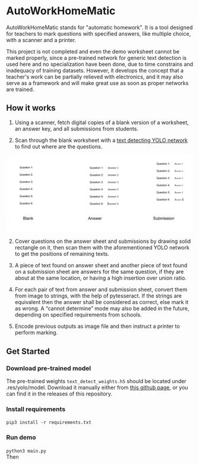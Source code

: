 # AutoWorkHomeMatic

AutoWorkHomeMatic stands for "automatic homework". It is a tool designed for 
teachers to mark questions with specified answers, like multiple choice, with a 
scanner and a printer.  

This project is not completed and even the demo worksheet cannot be marked properly, 
since a pre-trained network for generic text detection is used here and no 
specialization have been done, due to time constrains and inadequacy of 
training datasets. However, it develops the concept that a teacher's work can be 
partially relieved with electronics, and it may also serve as a framework and will 
make great use as soon as proper networks are trained. 

## How it works

1. Using a scanner, fetch digital copies of a blank version of a worksheet, an
answer key, and all submissions from students. 

2. Scan through the blank worksheet with a 
[text detecting YOLO network](https://github.com/Neerajj9/Text-Detection-using-Yolo-Algorithm-in-keras-tensorflow)
to find out where are the questions. 

![x](./res/img/img0.png)


2. Cover questions on the answer sheet and submissions by drawing solid rectangle on
it, then scan them with the aforementioned YOLO network to get the positions of 
remaining texts. 

3. A piece of text found on answer sheet and another piece of text found on a 
submission sheet are answers for the same question, if they are about at the same
location, or having a high insertion over union ratio. 

4. For each pair of text from answer and submission sheet, convert them from image 
to strings, with the help of pytesseract. If the strings are equivalent then the
answer shall be considered as correct, else mark it as wrong. A “cannot determine” 
mode may also be added in the future, depending on specified requirements from 
schools. 

5. Encode previous outputs as image file and then instruct a printer to perform 
marking. 


## Get Started

### Download pre-trained model
The pre-trained weights `text_detect_weights.h5` should be located under .res/yolo/model. Download it manually either from [this github page](https://github.com/Neerajj9/Text-Detection-using-Yolo-Algorithm-in-keras-tensorflow), 
or you can find it in the releases of this repository.

### Install requirements 
```pip3 install -r requirements.txt```

### Run demo
```python3 main.py```  
Then 
